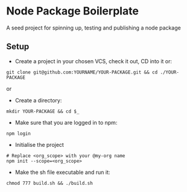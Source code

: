# Node Package Boilerplate
A seed project for spinning up, testing and publishing a node package


## Setup

- Create a project in your chosen VCS, check it out, CD into it or:

```
git clone git@github.com:YOURNAME/YOUR-PACKAGE.git && cd ./YOUR-PACKAGE
```

or 

- Create a directory:

```
mkdir YOUR-PACKAGE && cd $_
```

- Make sure that you are logged in to npm:

```
npm login
```

- Initialise the project

```
# Replace <org_scope> with your @my-org name
npm init --scope=<org_scope>
```

- Make the sh file executable and run it:

```
chmod 777 build.sh && ./build.sh

```



